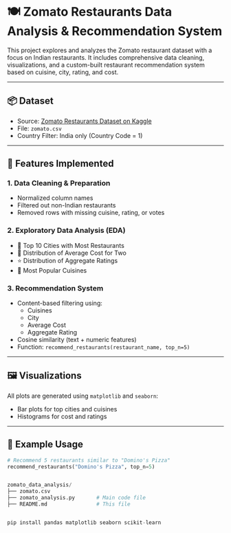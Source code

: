 # 🍽️ Zomato Restaurants Data Analysis & Recommendation System

This project explores and analyzes the Zomato restaurant dataset with a focus on Indian restaurants. It includes comprehensive data cleaning, visualizations, and a custom-built restaurant recommendation system based on cuisine, city, rating, and cost.

---

## 📦 Dataset

- Source: [Zomato Restaurants Dataset on Kaggle](https://www.kaggle.com/datasets/shrutimehta/zomato-restaurants-data)
- File: `zomato.csv`
- Country Filter: India only (Country Code = 1)

---

## 🔧 Features Implemented

### 1. **Data Cleaning & Preparation**
- Normalized column names
- Filtered out non-Indian restaurants
- Removed rows with missing cuisine, rating, or votes

### 2. **Exploratory Data Analysis (EDA)**
- 📍 Top 10 Cities with Most Restaurants
- 💸 Distribution of Average Cost for Two
- ⭐ Distribution of Aggregate Ratings
- 🍜 Most Popular Cuisines

### 3. **Recommendation System**
- Content-based filtering using:
  - Cuisines
  - City
  - Average Cost
  - Aggregate Rating
- Cosine similarity (text + numeric features)
- Function: `recommend_restaurants(restaurant_name, top_n=5)`

---

## 🖼️ Visualizations
All plots are generated using `matplotlib` and `seaborn`:
- Bar plots for top cities and cuisines
- Histograms for cost and ratings

---

## 🧠 Example Usage

```python
# Recommend 5 restaurants similar to "Domino's Pizza"
recommend_restaurants("Domino's Pizza", top_n=5)


zomato_data_analysis/
├── zomato.csv
├── zomato_analysis.py       # Main code file
├── README.md                # This file


pip install pandas matplotlib seaborn scikit-learn
